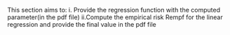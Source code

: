 This section aims to:
i. Provide the regression function with the computed parameter(in the pdf file)
ii.Compute the empirical risk Rempf for the linear regression and provide the final value in the pdf file
